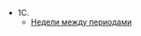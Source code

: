 - 1С.
    - [Недели между периодами](https://github.com/AtamanovYS/notes/blob/main/1%D0%A1/%D0%9D%D0%B5%D0%B4%D0%B5%D0%BB%D0%B8%D0%9C%D0%B5%D0%B6%D0%B4%D1%83%D0%9F%D0%B5%D1%80%D0%B8%D0%BE%D0%B4%D0%B0%D0%BC%D0%B8.md)
